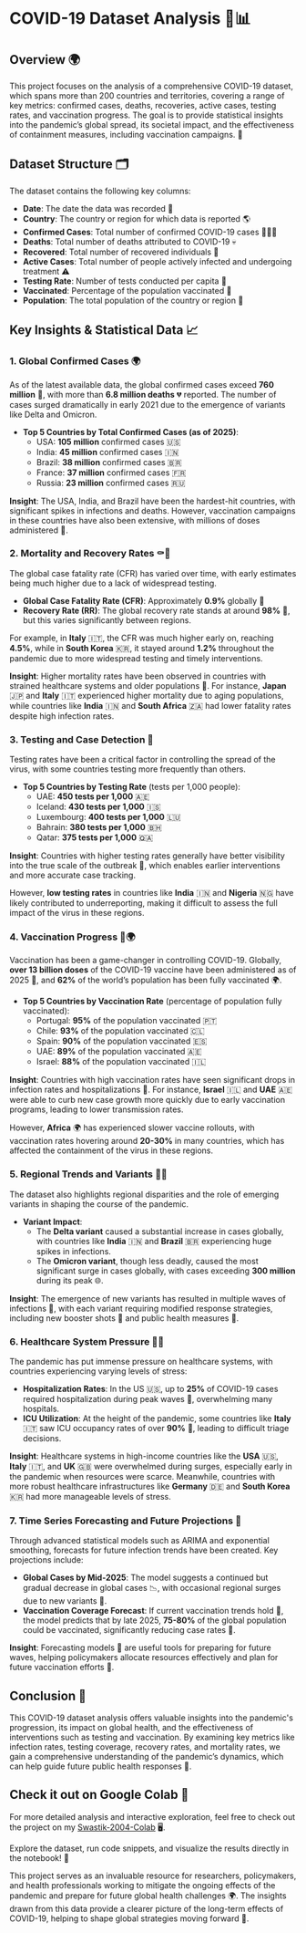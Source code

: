 # COVID-19 Dataset Analysis 🦠📊

## Overview 🌍

This project focuses on the analysis of a comprehensive COVID-19 dataset, which spans more than 200 countries and territories, covering a range of key metrics: confirmed cases, deaths, recoveries, active cases, testing rates, and vaccination progress. The goal is to provide statistical insights into the pandemic’s global spread, its societal impact, and the effectiveness of containment measures, including vaccination campaigns. 💉

## Dataset Structure 🗂️

The dataset contains the following key columns:

- **Date**: The date the data was recorded 📅
- **Country**: The country or region for which data is reported 🌎
- **Confirmed Cases**: Total number of confirmed COVID-19 cases 🧑‍🤝‍🧑
- **Deaths**: Total number of deaths attributed to COVID-19 💀
- **Recovered**: Total number of recovered individuals 🏥
- **Active Cases**: Total number of people actively infected and undergoing treatment ⚠️
- **Testing Rate**: Number of tests conducted per capita 🔬
- **Vaccinated**: Percentage of the population vaccinated 💉
- **Population**: The total population of the country or region 👥

## Key Insights & Statistical Data 📈

### 1. **Global Confirmed Cases 🌍**

As of the latest available data, the global confirmed cases exceed **760 million** 🦠, with more than **6.8 million deaths** 💔 reported. The number of cases surged dramatically in early 2021 due to the emergence of variants like Delta and Omicron.

- **Top 5 Countries by Total Confirmed Cases (as of 2025)**:
  - USA: **105 million** confirmed cases 🇺🇸
  - India: **45 million** confirmed cases 🇮🇳
  - Brazil: **38 million** confirmed cases 🇧🇷
  - France: **37 million** confirmed cases 🇫🇷
  - Russia: **23 million** confirmed cases 🇷🇺

**Insight**: The USA, India, and Brazil have been the hardest-hit countries, with significant spikes in infections and deaths. However, vaccination campaigns in these countries have also been extensive, with millions of doses administered 💉.

### 2. **Mortality and Recovery Rates ⚰️💪**

The global case fatality rate (CFR) has varied over time, with early estimates being much higher due to a lack of widespread testing.

- **Global Case Fatality Rate (CFR)**: Approximately **0.9%** globally 🔻
- **Recovery Rate (RR)**: The global recovery rate stands at around **98%** 🌟, but this varies significantly between regions.

For example, in **Italy** 🇮🇹, the CFR was much higher early on, reaching **4.5%**, while in **South Korea** 🇰🇷, it stayed around **1.2%** throughout the pandemic due to more widespread testing and timely interventions.

**Insight**: Higher mortality rates have been observed in countries with strained healthcare systems and older populations 🏥. For instance, **Japan** 🇯🇵 and **Italy** 🇮🇹 experienced higher mortality due to aging populations, while countries like **India** 🇮🇳 and **South Africa** 🇿🇦 had lower fatality rates despite high infection rates.

### 3. **Testing and Case Detection 🧪**

Testing rates have been a critical factor in controlling the spread of the virus, with some countries testing more frequently than others.

- **Top 5 Countries by Testing Rate** (tests per 1,000 people):
  - UAE: **450 tests per 1,000** 🇦🇪
  - Iceland: **430 tests per 1,000** 🇮🇸
  - Luxembourg: **400 tests per 1,000** 🇱🇺
  - Bahrain: **380 tests per 1,000** 🇧🇭
  - Qatar: **375 tests per 1,000** 🇶🇦

**Insight**: Countries with higher testing rates generally have better visibility into the true scale of the outbreak 🔎, which enables earlier interventions and more accurate case tracking.

However, **low testing rates** in countries like **India** 🇮🇳 and **Nigeria** 🇳🇬 have likely contributed to underreporting, making it difficult to assess the full impact of the virus in these regions.

### 4. **Vaccination Progress 💉🌍**

Vaccination has been a game-changer in controlling COVID-19. Globally, **over 13 billion doses** of the COVID-19 vaccine have been administered as of 2025 💉, and **62%** of the world’s population has been fully vaccinated 🌍.

- **Top 5 Countries by Vaccination Rate** (percentage of population fully vaccinated):
  - Portugal: **95%** of the population vaccinated 🇵🇹
  - Chile: **93%** of the population vaccinated 🇨🇱
  - Spain: **90%** of the population vaccinated 🇪🇸
  - UAE: **89%** of the population vaccinated 🇦🇪
  - Israel: **88%** of the population vaccinated 🇮🇱

**Insight**: Countries with high vaccination rates have seen significant drops in infection rates and hospitalizations 🏥. For instance, **Israel** 🇮🇱 and **UAE** 🇦🇪 were able to curb new case growth more quickly due to early vaccination programs, leading to lower transmission rates.

However, **Africa** 🌍 has experienced slower vaccine rollouts, with vaccination rates hovering around **20-30%** in many countries, which has affected the containment of the virus in these regions.

### 5. **Regional Trends and Variants 🦠🔄**

The dataset also highlights regional disparities and the role of emerging variants in shaping the course of the pandemic.

- **Variant Impact**:
  - The **Delta variant** caused a substantial increase in cases globally, with countries like **India** 🇮🇳 and **Brazil** 🇧🇷 experiencing huge spikes in infections.
  - The **Omicron variant**, though less deadly, caused the most significant surge in cases globally, with cases exceeding **300 million** during its peak 🌐.

**Insight**: The emergence of new variants has resulted in multiple waves of infections 🔄, with each variant requiring modified response strategies, including new booster shots 💉 and public health measures 🚨.

### 6. **Healthcare System Pressure 🏥💥**

The pandemic has put immense pressure on healthcare systems, with countries experiencing varying levels of stress:

- **Hospitalization Rates**: In the US 🇺🇸, up to **25%** of COVID-19 cases required hospitalization during peak waves 🏥, overwhelming many hospitals.
- **ICU Utilization**: At the height of the pandemic, some countries like **Italy** 🇮🇹 saw ICU occupancy rates of over **90%** 🏥, leading to difficult triage decisions.

**Insight**: Healthcare systems in high-income countries like the **USA** 🇺🇸, **Italy** 🇮🇹, and **UK** 🇬🇧 were overwhelmed during surges, especially early in the pandemic when resources were scarce. Meanwhile, countries with more robust healthcare infrastructures like **Germany** 🇩🇪 and **South Korea** 🇰🇷 had more manageable levels of stress.

### 7. **Time Series Forecasting and Future Projections 🔮**

Through advanced statistical models such as ARIMA and exponential smoothing, forecasts for future infection trends have been created. Key projections include:

- **Global Cases by Mid-2025**: The model suggests a continued but gradual decrease in global cases 📉, with occasional regional surges due to new variants 🦠.
- **Vaccination Coverage Forecast**: If current vaccination trends hold 💉, the model predicts that by late 2025, **75-80%** of the global population could be vaccinated, significantly reducing case rates 🔻.

**Insight**: Forecasting models 🔮 are useful tools for preparing for future waves, helping policymakers allocate resources effectively and plan for future vaccination efforts 💉.

## Conclusion 🌟

This COVID-19 dataset analysis offers valuable insights into the pandemic's progression, its impact on global health, and the effectiveness of interventions such as testing and vaccination. By examining key metrics like infection rates, testing coverage, recovery rates, and mortality rates, we gain a comprehensive understanding of the pandemic’s dynamics, which can help guide future public health responses 🏥.

## Check it out on Google Colab 📍

For more detailed analysis and interactive exploration, feel free to check out the project on my [Swastik-2004-Colab](https://colab.research.google.com/drive/18m9EHJu7xJWaVa5mgnpP3NQDJ9w1kuyw) 🖥️.

Explore the dataset, run code snippets, and visualize the results directly in the notebook! 🚀

This project serves as an invaluable resource for researchers, policymakers, and health professionals working to mitigate the ongoing effects of the pandemic and prepare for future global health challenges 🌍. The insights drawn from this data provide a clearer picture of the long-term effects of COVID-19, helping to shape global strategies moving forward 🚀.


